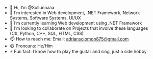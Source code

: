 - 👋 Hi, I’m @Sollunnaaa
- 👀 I’m interested in Web development, .NET Framework, Network Systems, Software Systems, UI/UX
- 🌱 I’m currently learning Web development using .NET Framework
- 💞️ I’m looking to collaborate on Projects that involve these languages (C#, Python, C++, SQL, HTML, CSS)
- 📫 How to reach me: Email: adriansolomon875@gmail.com
- 😄 Pronouns: He/Him
- ⚡ Fun fact: I know how to play the guitar and sing, just a side hobby

<!---
Sollunnaaa/Sollunnaaa is a ✨ special ✨ repository because its `README.md` (this file) appears on your GitHub profile.
You can click the Preview link to take a look at your changes.
--->
